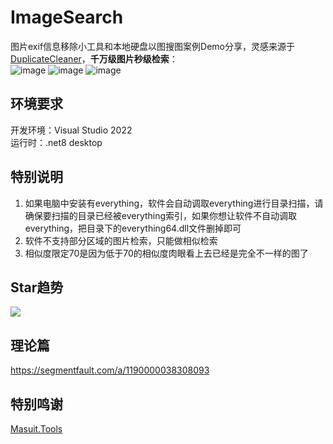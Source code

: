 # ImageSearch
图片exif信息移除小工具和本地硬盘以图搜图案例Demo分享，灵感来源于[DuplicateCleaner](https://masuit.org/1776)，**千万级图片秒级检索**：   
![image](https://user-images.githubusercontent.com/20254980/177007293-d9431b89-7999-496b-a865-1ccfadb6243f.png)
![image](https://user-images.githubusercontent.com/20254980/177023108-b2847b7c-4618-4878-8988-94a5df59fd63.png)
![image](https://user-images.githubusercontent.com/20254980/177023173-c0bb4be5-a015-4c05-981b-98c26c47010c.png)
## 环境要求
开发环境：Visual Studio 2022  
运行时：.net8 desktop  
## 特别说明
1. 如果电脑中安装有everything，软件会自动调取everything进行目录扫描，请确保要扫描的目录已经被everything索引，如果你想让软件不自动调取everything，把目录下的everything64.dll文件删掉即可
2. 软件不支持部分区域的图片检索，只能做相似检索
3. 相似度限定70是因为低于70的相似度肉眼看上去已经是完全不一样的图了
## Star趋势

<img src="https://starchart.cc/ldqk/ImageSearch.svg">

## 理论篇
https://segmentfault.com/a/1190000038308093

## 特别鸣谢
[Masuit.Tools](https://github.com/ldqk/Masuit.Tools)

